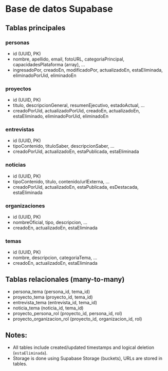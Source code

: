 # Base de datos Supabase

## Tablas principales

### personas
- id (UUID, PK)
- nombre, apellido, email, fotoURL, categoriaPrincipal, capacidadesPlataforma (array), ...
- ingresadoPor, creadoEn, modificadoPor, actualizadoEn, estaEliminada, eliminadoPorUid, eliminadoEn

### proyectos
- id (UUID, PK)
- titulo, descripcionGeneral, resumenEjecutivo, estadoActual, ...
- creadoPorUid, actualizadoPorUid, creadoEn, actualizadoEn, estaEliminado, eliminadoPorUid, eliminadoEn

### entrevistas
- id (UUID, PK)
- tipoContenido, tituloSaber, descripcionSaber, ...
- creadoPorUid, actualizadoEn, estaPublicada, estaEliminada

### noticias
- id (UUID, PK)
- tipoContenido, titulo, contenido/urlExterna, ...
- creadoPorUid, actualizadoEn, estaPublicada, esDestacada, estaEliminada

### organizaciones
- id (UUID, PK)
- nombreOficial, tipo, descripcion, ...
- creadoEn, actualizadoEn, estaEliminada

### temas
- id (UUID, PK)
- nombre, descripcion, categoriaTema, ...
- creadoEn, actualizadoEn, estaEliminada

## Tablas relacionales (many-to-many)

- persona_tema (persona_id, tema_id)
- proyecto_tema (proyecto_id, tema_id)
- entrevista_tema (entrevista_id, tema_id)
- noticia_tema (noticia_id, tema_id)
- proyecto_persona_rol (proyecto_id, persona_id, rol)
- proyecto_organizacion_rol (proyecto_id, organizacion_id, rol)


## Notes:
- All tables include created/updated timestamps and logical deletion (`estaEliminada`).
- Storage is done using Supabase Storage (buckets), URLs are stored in tables.
